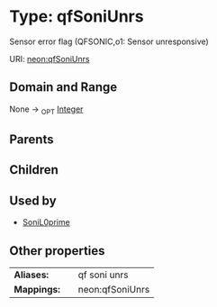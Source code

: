 
# Type: qfSoniUnrs


Sensor error flag (QFSONIC,o1: Sensor unresponsive)

URI: [neon:qfSoniUnrs](https://data.neonscience.org/qfSoniUnrs)


## Domain and Range

None ->  <sub>OPT</sub> [Integer](types/Integer.md)

## Parents


## Children


## Used by

 * [SoniL0prime](SoniL0prime.md)

## Other properties

|  |  |  |
| --- | --- | --- |
| **Aliases:** | | qf soni unrs |
| **Mappings:** | | neon:qfSoniUnrs |

